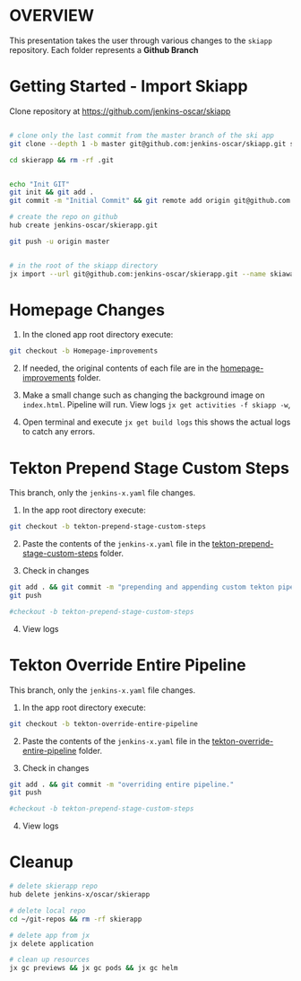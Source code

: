 # OVERVIEW
This presentation takes the user through various changes to the `skiapp` repository.  Each folder represents a **Github Branch**


# Getting Started - Import Skiapp
Clone repository at https://github.com/jenkins-oscar/skiapp

```bash

# clone only the last commit from the master branch of the ski app
git clone --depth 1 -b master git@github.com:jenkins-oscar/skiapp.git skierapp

cd skierapp && rm -rf .git


echo "Init GIT"
git init && git add .
git commit -m "Initial Commit" && git remote add origin git@github.com:jenkins-oscar/skierapp.git

# create the repo on github
hub create jenkins-oscar/skierapp.git

git push -u origin master


# in the root of the skiapp directory
jx import --url git@github.com:jenkins-oscar/skierapp.git --name skiaway --git-username=sharepointoscar
```

# Homepage Changes

1. In the cloned app root directory execute:
```bash
git checkout -b Homepage-improvements
```

2. If needed, the original contents of each file are in the [homepage-improvements](/homepage-improvements) folder.

3. Make a small change such as changing the background image on `index.html`.  Pipeline will run. View logs `jx get activities -f skiapp -w`, 

4. Open terminal and execute `jx get build logs` this shows the actual logs to catch any errors.

# Tekton Prepend Stage Custom Steps
This branch, only  the `jenkins-x.yaml` file changes.

1. In the app root directory execute:
```bash
git checkout -b tekton-prepend-stage-custom-steps
```
2. Paste the contents of the `jenkins-x.yaml` file in the [tekton-prepend-stage-custom-steps](/tekton-prepend-stage-custom-steps) folder.

3. Check in changes
```bash
git add . && git commit -m "prepending and appending custom tekton pipeline steps" 
git push

#checkout -b tekton-prepend-stage-custom-steps
```
4. View logs

# Tekton Override Entire Pipeline
This branch, only  the `jenkins-x.yaml` file changes.

1. In the app root directory execute:
```bash
git checkout -b tekton-override-entire-pipeline
```
2. Paste the contents of the `jenkins-x.yaml` file in the [tekton-override-entire-pipeline](/tekton-override-entire-pipeline) folder.

3. Check in changes
```bash
git add . && git commit -m "overriding entire pipeline." 
git push

#checkout -b tekton-prepend-stage-custom-steps
```
4. View logs

# Cleanup

```bash
# delete skierapp repo
hub delete jenkins-x/oscar/skierapp

# delete local repo 
cd ~/git-repos && rm -rf skierapp

# delete app from jx
jx delete application 

# clean up resources
jx gc previews && jx gc pods && jx gc helm

```
